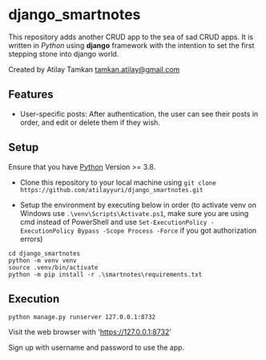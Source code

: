 # django_smartnotes

This repository adds another CRUD app to the sea of sad CRUD apps. It is written in *Python* using **django** framework with the intention to set the first stepping stone into django world.

Created by Atilay Tamkan <tamkan.atilay@gmail.com>

## Features

- User-specific posts: After authentication, the user can see their posts in order, and edit or delete them if they wish.

## Setup

Ensure that you have [Python](https://www.python.org/downloads/) Version >= 3.8.

- Clone this repository to your local machine using ```git clone https://github.com/atilayyuri/django_smartnotes.git```

- Setup the environment by executing below in order (to activate venv on Windows use ```.\venv\Scripts\Activate.ps1```, make sure you are using cmd instead of PowerShell and use ```Set-ExecutionPolicy -ExecutionPolicy Bypass -Scope Process -Force``` if you got authorization errors)
```
cd django_smartnotes
python -m venv venv
source .venv/bin/activate
python -m pip install -r .\smartnotes\requirements.txt
``` 

## Execution
```
python manage.py runserver 127.0.0.1:8732
```
Visit the web browser with 'https://127.0.0.1:8732' 

Sign up with username and password to use the app. 

    


